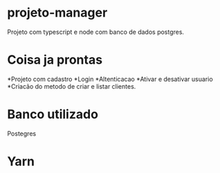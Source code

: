 ﻿# projeto-manager

Projeto com typescript e node com banco de dados postgres.

# Coisa ja prontas
*Projeto com cadastro
*Login
*Altenticacao
*Ativar e desativar usuario
*Criacão do metodo de criar e listar clientes.

# Banco utilizado
Postegres

# Yarn

